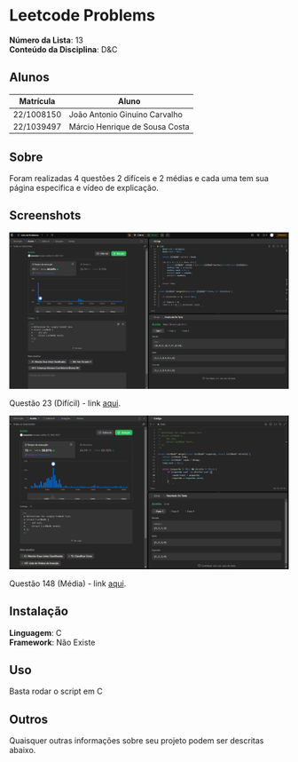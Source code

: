 # Leetcode Problems

**Número da Lista**: 13<br>
**Conteúdo da Disciplina**: D&C<br>

## Alunos
|Matrícula | Aluno |
| -- | -- |
| 22/1008150  |  João Antonio Ginuino Carvalho |
| 22/1039497  |  Márcio Henrique de Sousa Costa |

## Sobre 
Foram realizadas 4 questões 2 difíceis e 2 médias e cada uma tem sua página especifica e vídeo de explicação.

## Screenshots


<div align="center"><img src= "https://raw.githubusercontent.com/projeto-de-algoritmos-2024/D-C_LEETCODE_PROBLEMS/refs/heads/main/Images/23.png?raw=true"/></div>

Questão 23 (Difícil) - link [aqui](Questões/23-MesclarListas.md).

<div align="center"><img src= "https://raw.githubusercontent.com/projeto-de-algoritmos-2024/D-C_LEETCODE_PROBLEMS/refs/heads/main/Images/148.png?raw=true"/></div>

Questão 148 (Média) - link [aqui](Questões/148-OrdenarLista.md).


## Instalação 
**Linguagem**: C<br>
**Framework**: Não Existe<br>

## Uso 
Basta rodar o script em C

## Outros 
Quaisquer outras informações sobre seu projeto podem ser descritas abaixo.
